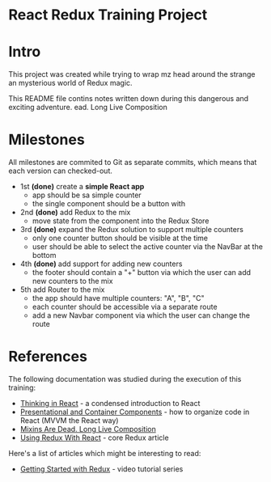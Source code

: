 # React Redux Training Project

# Intro
This project was created while trying to wrap mz head around the strange an mysterious world of Redux magic.

This README file contins notes written down during this dangerous and exciting adventure.
ead. Long Live Composition
# Milestones

All milestones are commited to Git as separate commits, which means that each version can checked-out.

* 1st **(done)** create a **simple React app**
	* app should be sa simple counter
	* the single component should be a button with
* 2nd **(done)** add Redux to the mix
	* move state from the component into the Redux Store
* 3rd **(done)** expand the Redux solution to support multiple counters
	* only one counter button should be visible at the time
	* user should be able to select the active counter via the NavBar at the bottom
* 4th **(done)** add support for adding new counters
	* the footer should contain a "+" button via which the user can add new counters to the mix 
* 5th add Router to the mix
	* the app should have multiple counters: "A", "B", "C"
	* each counter should be accessible via a separate route
	* add a new Navbar component via which the user can change the route

# References

The following documentation was studied during the execution of this training:

* [Thinking in React](https://facebook.github.io/react/docs/thinking-in-react.html) - a condensed introduction to React
* [Presentational and Container Components](https://medium.com/@dan_abramov/smart-and-dumb-components-7ca2f9a7c7d0) - how to organize code in React (MVVM the React way)
* [Mixins Are Dead. Long Live Composition](https://medium.com/@dan_abramov/mixins-are-dead-long-live-higher-order-components-94a0d2f9e750)
* [Using Redux With React](http://redux.js.org/docs/basics/UsageWithReact.html) - core Redux article

Here's a list of articles which might be interesting to read:

* [Getting Started with Redux](https://egghead.io/courses/getting-started-with-redux) - video tutorial series